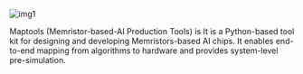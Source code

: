 ![img1](https://github.com/MiskaMoska/maptools/assets/logo.svg)

Maptools (Memristor-based-AI Production Tools) is It is a Python-based tool kit for designing and developing Memristors-based AI chips. It enables end-to-end mapping from algorithms to hardware and provides system-level pre-simulation.